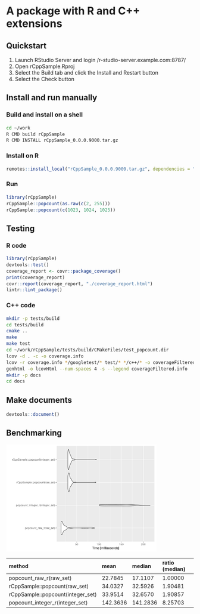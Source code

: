 
# A package with R and C++ extensions

## Quickstart

1.  Launch RStudio Server and login /r-studio-server.example.com:8787/
2.  Open rCppSample.Rproj
3.  Select the Build tab and click the Install and Restart button
4.  Select the Check button

## Install and run manually

### Build and install on a shell

``` bash
cd ~/work
R CMD build rCppSample
R CMD INSTALL rCppSample_0.0.0.9000.tar.gz
```

### Install on R

``` r
remotes::install_local("rCppSample_0.0.0.9000.tar.gz", dependencies = "Imports")
```

### Run

``` r
library(rCppSample)
rCppSample::popcount(as.raw(c(2, 255)))
rCppSample::popcount(c(1023, 1024, 1025))
```

## Testing

### R code

``` r
library(rCppSample)
devtools::test()
coverage_report <- covr::package_coverage()
print(coverage_report)
covr::report(coverage_report, "./coverage_report.html")
lintr::lint_package()
```

### C++ code

``` bash
mkdir -p tests/build
cd tests/build
cmake ..
make
make test
cd ~/work/rCppSample/tests/build/CMakeFiles/test_popcount.dir
lcov -d . -c -o coverage.info
lcov -r coverage.info */googletest/* test/* */c++/* -o coverageFiltered.info
genhtml -o lcovHtml --num-spaces 4 -s --legend coverageFiltered.info
mkdir -p docs
cd docs
```

## Make documents

``` r
devtools::document()
```

## Benchmarking

<img src="man/figures/README-draw_benchmark-1.png" width="80%" />
<table>
<thead>
<tr>
<th style="text-align:left;">
method
</th>
<th style="text-align:left;">
mean
</th>
<th style="text-align:left;">
median
</th>
<th style="text-align:left;">
ratio (median)
</th>
</tr>
</thead>
<tbody>
<tr>
<td style="text-align:left;">
popcount_raw_r(raw_set)
</td>
<td style="text-align:left;">
22.7845
</td>
<td style="text-align:left;">
17.1107
</td>
<td style="text-align:left;">
1.00000
</td>
</tr>
<tr>
<td style="text-align:left;">
rCppSample::popcount(raw_set)
</td>
<td style="text-align:left;">
34.0327
</td>
<td style="text-align:left;">
32.5926
</td>
<td style="text-align:left;">
1.90481
</td>
</tr>
<tr>
<td style="text-align:left;">
rCppSample::popcount(integer_set)
</td>
<td style="text-align:left;">
33.9514
</td>
<td style="text-align:left;">
32.6570
</td>
<td style="text-align:left;">
1.90857
</td>
</tr>
<tr>
<td style="text-align:left;">
popcount_integer_r(integer_set)
</td>
<td style="text-align:left;">
142.3636
</td>
<td style="text-align:left;">
141.2836
</td>
<td style="text-align:left;">
8.25703
</td>
</tr>
</tbody>
</table>
